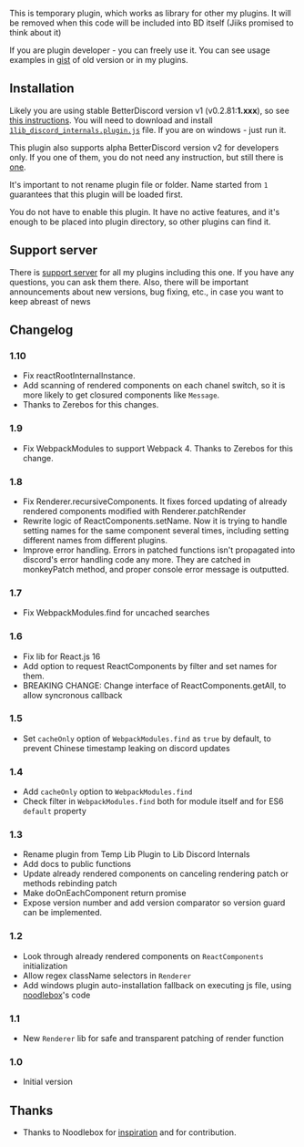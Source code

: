 This is temporary plugin, which works as library for other my plugins. It will be removed when this code will be included into BD itself (Jiiks promised to think about it)

If you are plugin developer - you can freely use it. You can see usage examples in [gist](https://gist.github.com/samogot/736dc6289c9fdb9d1f12aba253d530f5) of old version or in my plugins.

## Installation

Likely you are using stable BetterDiscord version v1 (v0.2.81:**1.xxx**), so see [this instructions](../../v1#installation). You will need to download and install [`1lib_discord_internals.plugin.js`](https://betterdiscord.net/ghdl?url=https://github.com/samogot/betterdiscord-plugins/blob/master/v1/1lib_discord_internals.plugin.js) file. If you are on windows - just run it.

This plugin also supports alpha BetterDiscord version v2 for developers only. If you one of them, you do not need any instruction, but still there is [one](../README.md#installation).

It's important to not rename plugin file or folder. Name started from `1` guarantees that this plugin will be loaded first. 

You do not have to enable this plugin. It have no active features, and it's enough to be placed into plugin directory, so other plugins can find it.

## Support server

There is [support server](https://discord.gg/MC5dJdE) for all my plugins including this one. If you have any questions, you can ask them there. Also, there will be important announcements about new versions, bug fixing, etc., in case you want to keep abreast of news

## Changelog

### 1.10
- Fix reactRootInternalInstance.
- Add scanning of rendered components on each chanel switch, so it is more likely to get closured components like `Message`.
- Thanks to Zerebos for this changes.

### 1.9
- Fix WebpackModules to support Webpack 4. Thanks to Zerebos for this change.

### 1.8
- Fix Renderer.recursiveComponents. It fixes forced updating of already rendered components modified with Renderer.patchRender
- Rewrite logic of ReactComponents.setName. Now it is trying to handle setting names for the same component several times, including setting different names from different plugins.
- Improve error handling. Errors in patched functions isn't propagated into discord's error handling code any more. They are catched in monkeyPatch method, and proper console error message is outputted.

### 1.7
- Fix WebpackModules.find for uncached searches

### 1.6
- Fix lib for React.js 16
- Add option to request ReactComponents by filter and set names for them.
- BREAKING CHANGE: Change interface of ReactComponents.getAll, to allow syncronous callback

### 1.5
- Set `cacheOnly` option of `WebpackModules.find` as `true` by default, to prevent Chinese timestamp leaking on discord updates 

### 1.4
- Add `cacheOnly` option to `WebpackModules.find`
- Check filter in `WebpackModules.find` both for module itself and for ES6 `default` property

### 1.3
- Rename plugin from Temp Lib Plugin to Lib Discord Internals
- Add docs to public functions
- Update already rendered components on canceling rendering patch or methods rebinding patch
- Make doOnEachComponent return promise
- Expose version number and add version comparator so version guard can be implemented.

### 1.2
- Look through already rendered components on `ReactComponents` initialization
- Allow regex className selectors in `Renderer`
- Add windows plugin auto-installation fallback on executing js file, using [noodlebox](https://github.com/noodlebox/betterdiscord-plugins)'s code

### 1.1
- New `Renderer` lib for safe and transparent patching of render function 

### 1.0
- Initial version

## Thanks
- Thanks to Noodlebox for [inspiration](https://gist.github.com/noodlebox/047a9f57a8a714d88ca4a60672a22c81) and for contribution.
